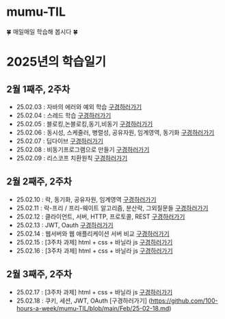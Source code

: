 # mumu-TIL
🍀 매일매일 학습해 봅시다 🍀

# 2025년의 학습일기

## 2월 1째주, 2주차
- 25.02.03 : 자바의 에러와 예외 학습 [구경하러가기](https://github.com/100-hours-a-week/mumu-TIL/blob/main/Feb/25-02-03.md)
- 25.02.04 : 스레드 학습 [구경하러가기](https://github.com/100-hours-a-week/mumu-TIL/blob/main/Feb/25-02-04.md)
- 25.02.05 : 블로킹,논블로킹,동기,비동기 [구경하러가기](https://github.com/100-hours-a-week/mumu-TIL/blob/main/Feb/25-02-05.md)
- 25.02.06 : 동시성, 스케줄러, 병렬성, 공유자원, 임계영역, 동기화 [구경하러가기](https://github.com/100-hours-a-week/mumu-TIL/blob/main/Feb/25-02-06.md)
- 25.02.07 : 딥다이브 [구경하러가기](https://github.com/100-hours-a-week/mumu-TIL/blob/main/Feb/25-02-07.md)
- 25.02.08 : 비동기프로그램으로 만들기 [구경하러가기](https://github.com/100-hours-a-week/mumu-TIL/blob/main/Feb/25-02-08.md)
- 25.02.09 : 리스코프 치환원칙 [구경하러가기](https://github.com/100-hours-a-week/mumu-TIL/blob/main/Feb/25-02-09.md)

## 2월 2째주, 2주차
- 25.02.10 : 락, 동기화, 공유자원, 임계영역 [구경하러가기](https://github.com/100-hours-a-week/mumu-TIL/blob/main/Feb/25-02-10.md)
- 25.02.11 : 락-프리 / 프리-웨이트 알고리즘, 분산락, 그외질문들 [구경하러가기](https://github.com/100-hours-a-week/mumu-TIL/blob/main/Feb/25-02-11.md)
- 25.02.12 : 클라이언트, 서버, HTTP, 프로토콜, REST [구경하러가기](https://github.com/100-hours-a-week/mumu-TIL/blob/main/Feb/25-02-12.md)
- 25.02.13 : JWT, Oauth [구경하러가기](https://github.com/100-hours-a-week/mumu-TIL/blob/main/Feb/25-02-13.md)
- 25.02.14 : 웹서버와 웹 애플리케이션 서버 비교 [구경하러가기](https://github.com/100-hours-a-week/mumu-TIL/blob/main/Feb/25-02-14.md)
- 25.02.15 : [3주차 과제] html + css + 바닐라 js [구경하러가기](https://github.com/100-hours-a-week/2-mumu-park-community-fe)
- 25.02.16 : [3주차 과제] html + css + 바닐라 js [구경하러가기](https://github.com/100-hours-a-week/2-mumu-park-community-fe)

## 2월 3째주, 2주차
- 25.02.17 : [3주차 과제] html + css + 바닐라 js [구경하러가기](https://github.com/100-hours-a-week/2-mumu-park-community-fe)
- 25.02.18 : 쿠키, 세션, JWT, OAuth [구경하러가기] (https://github.com/100-hours-a-week/mumu-TIL/blob/main/Feb/25-02-18.md)
